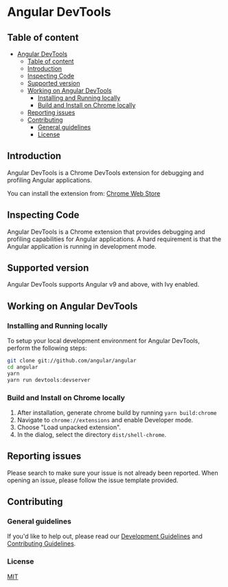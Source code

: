 # Angular DevTools

## Table of content

- [Angular DevTools](#angular-devtools)
  - [Table of content](#table-of-content)
  - [Introduction](#introduction)
  - [Inspecting Code](#inspecting-code)
  - [Supported version](#supported-version)
  - [Working on Angular DevTools](#working-on-angular-devtools)
    - [Installing and Running locally](#installing-and-running-locally)
    - [Build and Install on Chrome locally](#build-and-install-on-chrome-locally)
  - [Reporting issues](#reporting-issues)
  - [Contributing](#contributing)
    - [General guidelines](#general-guidelines)
    - [License](#license)

## Introduction

Angular DevTools is a Chrome DevTools extension for debugging and profiling Angular applications.

You can install the extension from: [Chrome Web Store](https://chrome.google.com/webstore/detail/angular-developer-tools/ienfalfjdbdpebioblfackkekamfmbnh)

## Inspecting Code

Angular DevTools is a Chrome extension that provides debugging and profiling capabilities for Angular applications. A hard requirement is that the Angular application is running in development mode.

## Supported version

Angular DevTools supports Angular v9 and above, with Ivy enabled.

## Working on Angular DevTools

### Installing and Running locally

To setup your local development environment for Angular DevTools, perform the following steps:

```bash
git clone git://github.com/angular/angular
cd angular
yarn
yarn run devtools:devserver
```

### Build and Install on Chrome locally

1. After installation, generate chrome build by running `yarn build:chrome`
2. Navigate to `chrome://extensions` and enable Developer mode.
3. Choose "Load unpacked extension".
4. In the dialog, select the directory `dist/shell-chrome`.

## Reporting issues

Please search to make sure your issue is not already been reported. When opening an issue, please follow the issue template provided.

## Contributing

### General guidelines

If you'd like to help out, please read our [Development Guidelines](DEVELOPING.md) and [Contributing Guidelines](CONTRIBUTING.md).

### License

[MIT](LICENSE)
